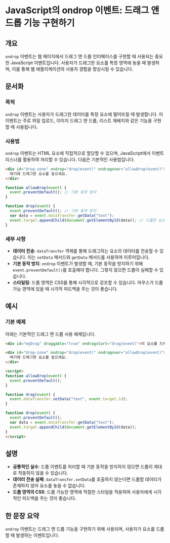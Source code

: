 <!--
Meta Description: # JavaScript의 ondrop 이벤트: 드래그 앤 드롭 기능 구현하기 ## 개요 `ondrop` 이벤트는 웹 페이지에서 드래그 앤 드롭 인터페이스를 구현할 때 사용되는 중요한 JavaScript 이벤트입니다. 사용자가 드래그한 요소를 특정 영역에 놓을 때 발생하...
Meta Keywords: event, ondrop, 요소를, 있습니다, div
-->

# JavaScript의 ondrop 이벤트: 드래그 앤 드롭 기능 구현하기

## 개요
`ondrop` 이벤트는 웹 페이지에서 드래그 앤 드롭 인터페이스를 구현할 때 사용되는 중요한 JavaScript 이벤트입니다. 사용자가 드래그한 요소를 특정 영역에 놓을 때 발생하며, 이를 통해 웹 애플리케이션의 사용자 경험을 향상시킬 수 있습니다.

## 문서화
### 목적
`ondrop` 이벤트는 사용자가 드래그한 데이터를 특정 요소에 떨어뜨릴 때 발생합니다. 이 이벤트는 주로 파일 업로드, 이미지 드래그 앤 드롭, 리스트 재배치와 같은 기능을 구현할 때 사용됩니다.

### 사용법
`ondrop` 이벤트는 HTML 요소에 직접적으로 할당할 수 있으며, JavaScript에서 이벤트 리스너를 활용하여 처리할 수 있습니다. 다음은 기본적인 사용법입니다.

```html
<div id="drop-zone" ondrop="drop(event)" ondragover="allowDrop(event)">
  여기에 드래그한 요소를 놓으세요.
</div>
```

```javascript
function allowDrop(event) {
  event.preventDefault(); // 기본 동작 방지
}

function drop(event) {
  event.preventDefault(); // 기본 동작 방지
  var data = event.dataTransfer.getData("text");
  event.target.appendChild(document.getElementById(data)); // 드롭한 요소 추가
}
```

### 세부 사항
- **데이터 전송**: `dataTransfer` 객체를 통해 드래그하는 요소의 데이터를 전송할 수 있습니다. 이는 `setData` 메서드와 `getData` 메서드를 사용하여 이루어집니다.
- **기본 동작 방지**: `ondrop` 이벤트가 발생할 때, 기본 동작을 방지하기 위해 `event.preventDefault()`를 호출해야 합니다. 그렇지 않으면 드롭이 실패할 수 있습니다.
- **스타일링**: 드롭 영역은 CSS를 통해 시각적으로 강조할 수 있습니다. 마우스가 드롭 가능 영역에 있을 때 시각적 피드백을 주는 것이 좋습니다.

## 예시
### 기본 예제
아래는 기본적인 드래그 앤 드롭 사용 예제입니다.

```html
<div id="myDrag" draggable="true" ondragstart="drag(event)">이 요소를 드래그하세요</div>

<div id="drop-zone" ondrop="drop(event)" ondragover="allowDrop(event)">
  여기에 드래그한 요소를 놓으세요.
</div>

<script>
function allowDrop(event) {
  event.preventDefault();
}

function drag(event) {
  event.dataTransfer.setData("text", event.target.id);
}

function drop(event) {
  event.preventDefault();
  var data = event.dataTransfer.getData("text");
  event.target.appendChild(document.getElementById(data));
}
</script>
```

## 설명
- **공통적인 실수**: 드롭 이벤트를 처리할 때 기본 동작을 방지하지 않으면 드롭이 제대로 작동하지 않을 수 있습니다.
- **데이터 전송 실패**: `dataTransfer.setData`를 호출하지 않는다면 드롭할 데이터가 존재하지 않아 요소를 놓을 수 없습니다.
- **드롭 영역의 CSS**: 드롭 가능한 영역에 적절한 스타일을 적용하여 사용자에게 시각적인 피드백을 주는 것이 좋습니다.

## 한 문장 요약
`ondrop` 이벤트는 드래그 앤 드롭 기능을 구현하기 위해 사용되며, 사용자가 요소를 드롭할 때 발생하는 이벤트입니다.